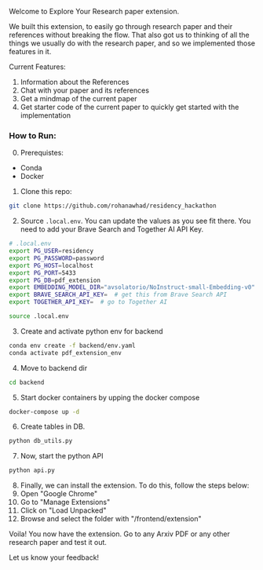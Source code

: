 Welcome to Explore Your Research paper extension.

We built this extension, to easily go through research paper and their references without breaking the flow. That also got us to thinking of all the things we usually do with the research paper, and so we implemented those features in it.

Current Features:
  1. Information about the References
  2. Chat with your paper and its references
  3. Get a mindmap of the current paper
  4. Get starter code of the current paper to quickly get started with the implementation

### How to Run:

0. Prerequistes:
  - Conda
  - Docker

1. Clone this repo:
  ```bash
  git clone https://github.com/rohanawhad/residency_hackathon
  ```

2. Source `.local.env`. You can update the values as you see fit there. You need to add your Brave Search and Together AI API Key.
  ```bash
  # .local.env
  export PG_USER=residency
  export PG_PASSWORD=password
  export PG_HOST=localhost
  export PG_PORT=5433
  export PG_DB=pdf_extension
  export EMBEDDING_MODEL_DIR="avsolatorio/NoInstruct-small-Embedding-v0"
  export BRAVE_SEARCH_API_KEY=  # get this from Brave Search API
  export TOGETHER_API_KEY=  # go to Together AI
  ```
  ```bash
  source .local.env
  ```

3. Create and activate python env for backend
  ```bash
  conda env create -f backend/env.yaml
  conda activate pdf_extension_env
  ```

4. Move to backend dir
  ```bash
  cd backend
  ```

5. Start docker containers by upping the docker compose
  ```bash
  docker-compose up -d
  ```

6. Create tables in DB.
  ```bash
  python db_utils.py
  ```

7. Now, start the python API
  ```bash
  python api.py
  ```

8. Finally, we can install the extension. To do this, follow the steps below:
  1. Open "Google Chrome"
  2. Go to "Manage Extensions"
  3. Click on "Load Unpacked"
  4. Browse and select the folder with "<path to repo>/frontend/extension"

Voila! You now have the extension. Go to any Arxiv PDF or any other research paper and test it out.

Let us know your feedback! 
